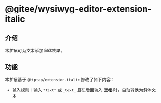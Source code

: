 # @gitee/wysiwyg-editor-extension-italic

## 介绍

本扩展可为文本添加*斜体*效果。

## 功能

本扩展基于 `@tiptap/extension-italic` 修改了如下内容：

- 输入规则：输入 `*text*` 或 `_text_` 且在后面输入 **空格** 时，自动转换为斜体文本
